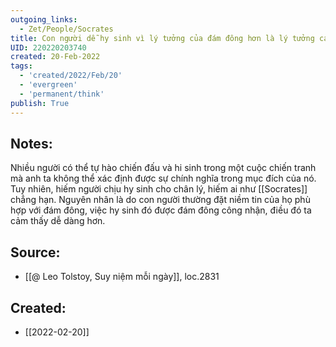 ```yaml
---
outgoing_links:
  - Zet/People/Socrates
title: Con người dễ hy sinh vì lý tưởng của đám đông hơn là lý tưởng cá nhân
UID: 220220203740
created: 20-Feb-2022
tags:
  - 'created/2022/Feb/20'
  - 'evergreen'
  - 'permanent/think'
publish: True
---
```

## Notes:
Nhiều người có thể tự hào chiến đấu và hi sinh trong một cuộc chiến tranh mà anh ta không thể xác định được sự chính nghĩa trong mục đích của nó. Tuy nhiên, hiếm người chịu hy sinh cho chân lý, hiếm ai như [[Socrates]] chẳng hạn. Nguyên nhân là do con người thường đặt niềm tin của họ phù hợp với đám đông, việc hy sinh đó được đám đông công nhận, điều đó ta cảm thấy dễ dàng hơn.

## Source:
- [[@ Leo Tolstoy, Suy niệm mỗi ngày]], loc.2831




## Created:
- [[2022-02-20]]
